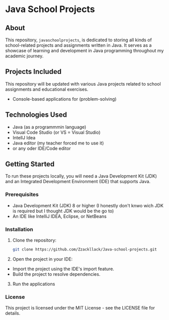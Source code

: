 # Java School Projects

## About
This repository, `javaschoolprojects`, is dedicated to storing all kinds of school-related projects and assignments written in Java. It serves as a showcase of learning and development in Java programming throughout my academic journey.

## Projects Included
This repository will be updated with various Java projects related to school assignments and educational exercises.
- Console-based applications for (problem-solving)

## Technologies Used
- Java (as a programmmin language)
- Visual Code Studio (or VS = Visual Studio)
- IntellJ Idea
- Java editor (my teacher forced me to use it)
- or any oder IDE/Code editor

## Getting Started
To run these projects locally, you will need a Java Development Kit (JDK) and an Integrated Development Environment (IDE) that supports Java.

### Prerequisites
- Java Development Kit (JDK) 8 or higher (I honestly don't knwo wich JDK is required but I thought JDK would be the go to)
- An IDE like IntelliJ IDEA, Eclipse, or NetBeans

### Installation
1. Clone the repository:
   ```sh
   git clone https://github.com/Zzackllack/Java-school-projects.git
2. Open the project in your IDE:
- Import the project using the IDE's import feature.
- Build the project to resolve dependencies.
3. Run the applications

### License
This project is licensed under the MIT License - see the LICENSE file for details.
